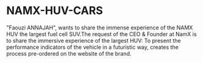 # NAMX-HUV-CARS
"Faouzi ANNAJAH", wants to share the immense experience of the NAMX HUV the largest fuel cell SUV.The request of the CEO &amp; Founder at NamX is to share the immersive experience of the largest HUV:  To present the performance indicators of the vehicle in a futuristic way, creates the process pre-ordered on the website of the brand.
